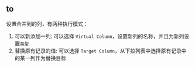 ## to
设置合并到的列，有两种执行模式：
1. 可以新添加一列: 可以选择 `Virtual Column`，设置新列的名称，并且为新列设置`类型`
2. 替换原有记录的值: 可以选择 `Target Column`，从下拉列表中选择原有记录中的某一列作为替换目标